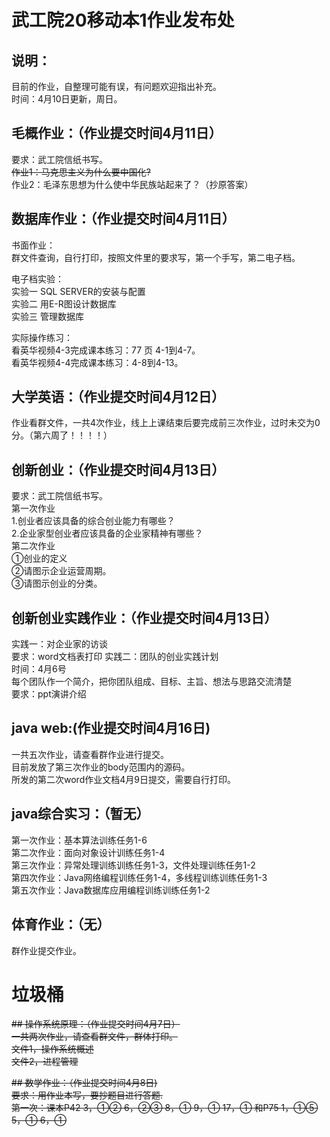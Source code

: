 # 武工院20移动本1作业发布处
## 说明：

目前的作业，自整理可能有误，有问题欢迎指出补充。   
时间：4月10日更新，周日。    

## 毛概作业：（作业提交时间4月11日）    

要求：武工院信纸书写。  
~~作业1：马克思主义为什么要中国化?~~   
作业2：毛泽东思想为什么使中华民族站起来了？（抄原答案）     
    
## 数据库作业：（作业提交时间4月11日）    

书面作业：   
群文件查询，自行打印，按照文件里的要求写，第一个手写，第二电子档。     

电子档实验：   
实验一 SQL SERVER的安装与配置   
实验二  用E-R图设计数据库   
实验三  管理数据库

实际操作练习：  
看英华视频4-3完成课本练习：77 页 4-1到4-7。   
看英华视频4-4完成课本练习：4-8到4-13。    


## 大学英语：（作业提交时间4月12日）    

作业看群文件，一共4次作业，线上上课结束后要完成前三次作业，过时未交为0分。（第六周了！！！！）   
     
## 创新创业：（作业提交时间4月13日）

要求：武工院信纸书写。  
第一次作业  
1.创业者应该具备的综合创业能力有哪些？  
2.企业家型创业者应该具备的企业家精神有哪些？  
第二次作业  
①创业的定义  
②请图示企业运营周期。  
③请图示创业的分类。    

## 创新创业实践作业：（作业提交时间4月13日）  
实践一：对企业家的访谈    
要求：word文档表打印
实践二：团队的创业实践计划     
时间：4月6号   
每个团队作一个简介，把你团队组成、目标、主旨、想法与思路交流清楚   
要求：ppt演讲介绍  
     
## java web:(作业提交时间4月16日)    

一共五次作业，请查看群作业进行提交。  
目前发放了第三次作业的body范围内的源码。      
所发的第二次word作业文档4月9日提交，需要自行打印。     

## java综合实习：（暂无）  
第一次作业：基本算法训练任务1-6  
第二次作业：面向对象设计训练任务1-4  
第三次作业：异常处理训练训练任务1-3，文件处理训练任务1-2  
第四次作业：Java网络编程训练任务1-4，多线程训练训练任务1-3   
第五次作业：Java数据库应用编程训练训练任务1-2    


## 体育作业：（无）    

群作业提交作业。
   
   
# 垃圾桶
~~## 操作系统原理：（作业提交时间4月7日）~~   
~~一共两次作业，请查看群文件，群体打印。~~   
~~文件1，操作系统概述~~   
~~文件2，进程管理~~          

~~## 数学作业：（作业提交时间4月8日)~~   
~~要求：用作业本写，要抄题目进行答题.~~   
~~第一次：课本P42	3，①②  6，②③  8，①  9，① 17，① 和P75 1，①⑤ 5，① 6，①~~

